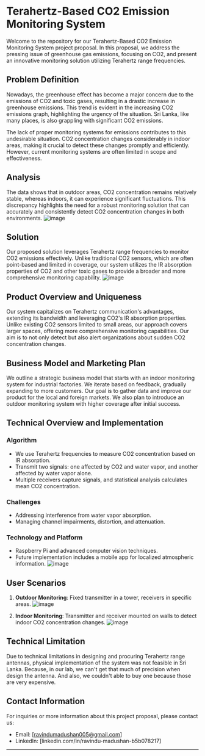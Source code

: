 # Terahertz-Based CO2 Emission Monitoring System

Welcome to the repository for our Terahertz-Based CO2 Emission Monitoring System project proposal. In this proposal, we address the pressing issue of greenhouse gas emissions, focusing on CO2, and present an innovative monitoring solution utilizing Terahertz range frequencies.

## Problem Definition

Nowadays, the greenhouse effect has become a major concern due to the emissions of CO2 and toxic gases, resulting in a drastic increase in greenhouse emissions. This trend is evident in the increasing CO2 emissions graph, highlighting the urgency of the situation. Sri Lanka, like many places, is also grappling with significant CO2 emissions.

The lack of proper monitoring systems for emissions contributes to this undesirable situation. CO2 concentration changes considerably in indoor areas, making it crucial to detect these changes promptly and efficiently. However, current monitoring systems are often limited in scope and effectiveness.

## Analysis

The data shows that in outdoor areas, CO2 concentration remains relatively stable, whereas indoors, it can experience significant fluctuations. This discrepancy highlights the need for a robust monitoring solution that can accurately and consistently detect CO2 concentration changes in both environments.
![image](https://github.com/RavinduMPK/Team_1.0/assets/68577937/9132f545-c699-4a61-97cf-6656da242a44)


## Solution

Our proposed solution leverages Terahertz range frequencies to monitor CO2 emissions effectively. Unlike traditional CO2 sensors, which are often point-based and limited in coverage, our system utilizes the IR absorption properties of CO2 and other toxic gases to provide a broader and more comprehensive monitoring capability.
![image](https://github.com/RavinduMPK/Team_1.0/assets/68577937/0fbfc080-bb8b-46cc-bdcf-be5730a330b1)


## Product Overview and Uniqueness

Our system capitalizes on Terahertz communication's advantages, extending its bandwidth and leveraging CO2's IR absorption properties. Unlike existing CO2 sensors limited to small areas, our approach covers larger spaces, offering more comprehensive monitoring capabilities. Our aim is to not only detect but also alert organizations about sudden CO2 concentration changes.

## Business Model and Marketing Plan

We outline a strategic business model that starts with an indoor monitoring system for industrial factories. We iterate based on feedback, gradually expanding to more customers. Our goal is to gather data and improve our product for the local and foreign markets. We also plan to introduce an outdoor monitoring system with higher coverage after initial success.

## Technical Overview and Implementation

### Algorithm
- We use Terahertz frequencies to measure CO2 concentration based on IR absorption.
- Transmit two signals: one affected by CO2 and water vapor, and another affected by water vapor alone.
- Multiple receivers capture signals, and statistical analysis calculates mean CO2 concentration.

### Challenges
- Addressing interference from water vapor absorption.
- Managing channel impairments, distortion, and attenuation.

### Technology and Platform
- Raspberry Pi and advanced computer vision techniques.
- Future implementation includes a mobile app for localized atmospheric information.
![image](https://github.com/RavinduMPK/Team_1.0/assets/68577937/e09d1b8e-4727-4738-a03b-4190979ecbe6)


## User Scenarios

1. **Outdoor Monitoring**: Fixed transmitter in a tower, receivers in specific areas.
   ![image](https://github.com/RavinduMPK/Team_1.0/assets/68577937/942a95e4-050b-4107-a9a2-b228c8cd54bf)

2. **Indoor Monitoring**: Transmitter and receiver mounted on walls to detect indoor CO2 concentration changes.
   ![image](https://github.com/RavinduMPK/Team_1.0/assets/68577937/2c08ef8e-8b26-4fb0-99e9-1ddc7aa7e54b)


## Technical Limitation

Due to technical limitations in designing and procuring Terahertz range antennas, physical implementation of the system was not feasible in Sri Lanka. Because, in our lab, we can't get that much of precision when design the antenna. And also, we couldn't able to buy one because those are very expensive.

## Contact Information

For inquiries or more information about this project proposal, please contact us:
- Email: [ravindumadushan005@gmail.com]
- LinkedIn: [linkedin.com/in/ravindu-madushan-b5b078217]

---

